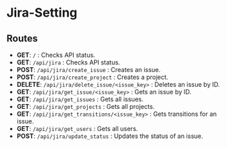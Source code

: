 # Jira-Setting

## Routes

- **GET**: `/` : Checks API status.
- **GET**: `/api/jira` : Checks API status.
- **POST**: `/api/jira/create_issue` : Creates an issue.
- **POST**: `/api/jira/create_project` : Creates a project.
- **DELETE**: `/api/jira/delete_issue/<issue_key>` : Deletes an issue by ID.
- **GET**: `/api/jira/get_issue/<issue_key>` : Gets an issue by ID.
- **GET**: `/api/jira/get_issues` : Gets all issues.
- **GET**: `/api/jira/get_projects` : Gets all projects.
- **GET**: `/api/jira/get_transitions/<issue_key>` : Gets transitions for an issue.
- **GET**: `/api/jira/get_users` : Gets all users.
- **POST**: `/api/jira/update_status` : Updates the status of an issue.

